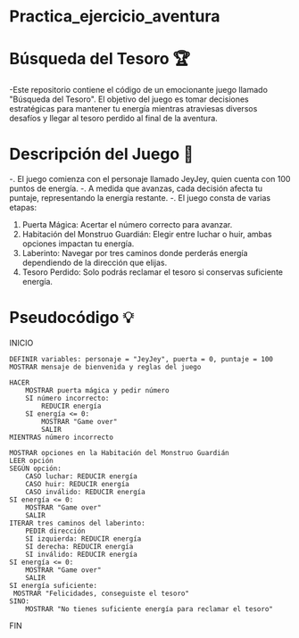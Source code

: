 # Practica_ejercicio_aventura

# Búsqueda del Tesoro 🏆

 -Este repositorio contiene el código de un emocionante juego llamado "Búsqueda del Tesoro". El objetivo del juego es tomar decisiones estratégicas para mantener tu energía mientras atraviesas diversos desafíos y llegar al tesoro perdido al final de la aventura.

# Descripción del Juego 📖

 -. El juego comienza con el personaje llamado JeyJey, quien cuenta con 100 puntos de energía.
 -. A medida que avanzas, cada decisión afecta tu puntaje, representando la energía restante.
 -. El juego consta de varias etapas:
 1. Puerta Mágica: Acertar el número correcto para avanzar.
 2. Habitación del Monstruo Guardián: Elegir entre luchar o huir, ambas opciones impactan tu energía.
 3. Laberinto: Navegar por tres caminos donde perderás energía dependiendo de la dirección que elijas.
 4. Tesoro Perdido: Solo podrás reclamar el tesoro si conservas suficiente energía.

# Pseudocódigo 💡

INICIO

    DEFINIR variables: personaje = "JeyJey", puerta = 0, puntaje = 100
    MOSTRAR mensaje de bienvenida y reglas del juego
    
    HACER
        MOSTRAR puerta mágica y pedir número
        SI número incorrecto:
            REDUCIR energía
        SI energía <= 0:
            MOSTRAR "Game over"
            SALIR
    MIENTRAS número incorrecto

    MOSTRAR opciones en la Habitación del Monstruo Guardián
    LEER opción
    SEGÚN opción:
        CASO luchar: REDUCIR energía
        CASO huir: REDUCIR energía
        CASO inválido: REDUCIR energía
    SI energía <= 0:
        MOSTRAR "Game over"
        SALIR
    ITERAR tres caminos del laberinto:
        PEDIR dirección
        SI izquierda: REDUCIR energía
        SI derecha: REDUCIR energía
        SI inválido: REDUCIR energía
    SI energía <= 0:
        MOSTRAR "Game over"
        SALIR
    SI energía suficiente:
     MOSTRAR "Felicidades, conseguiste el tesoro"
    SINO:
        MOSTRAR "No tienes suficiente energía para reclamar el tesoro"
FIN



